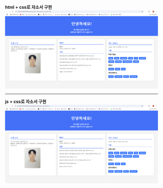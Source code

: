 **html + css로 자소서 구현**
![image](./image/html_css.png)

---

**js + css로 자소서 구현**
![image](./image/js_css.png)
